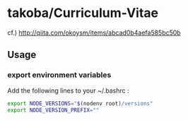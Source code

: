 takoba/Curriculum-Vitae
=====================

cf.) http://qiita.com/okoysm/items/abcad0b4aefa585bc50b


## Usage

### export environment variables

Add the following lines to your ~/.bashrc :

```bash
export NODE_VERSIONS="$(nodenv root)/versions"
export NODE_VERSION_PREFIX=""
```

